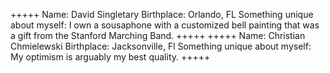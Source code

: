 +++++
Name: David Singletary
Birthplace: Orlando, FL
Something unique about myself: I own a sousaphone with a customized bell painting that was a gift from the Stanford Marching Band.
+++++
+++++
Name: Christian Chmielewski
Birthplace: Jacksonville, Fl
Something unique about myself: My optimism is arguably my best quality.
+++++

